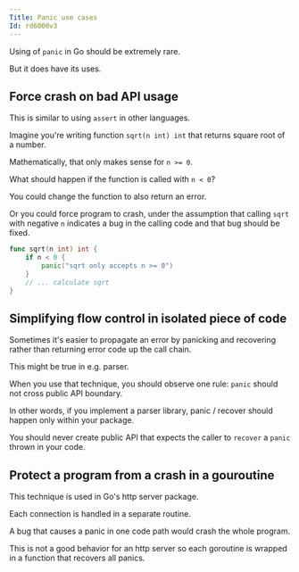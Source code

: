 ```yaml
---
Title: Panic use cases
Id: rd6000v3
---
```


Using of `panic` in Go should be extremely rare.

But it does have its uses.

## Force crash on bad API usage

This is similar to using `assert` in other languages.

Imagine you're writing function `sqrt(n int) int` that returns square root of a number.

Mathematically, that only makes sense for `n >= 0`.

What should happen if the function is called with `n < 0`?

You could change the function to also return an error.

Or you could force program to crash, under the assumption that calling `sqrt` with negative `n` indicates a bug in the calling code and that bug should be fixed.

```go
func sqrt(n int) int {
    if n < 0 {
        panic("sqrt only accepts n >= 0")
    }
    // ... calculate sqrt
}
```

## Simplifying flow control in isolated piece of code

Sometimes it's easier to propagate an error by panicking and recovering rather than returning error code up the call chain.

This might be true in e.g. parser.

When you use that technique, you should observe one rule: `panic` should not cross public API boundary.

In other words, if you implement a parser library, panic / recover should happen only within your package.

You should never create public API that expects the caller to `recover` a `panic` thrown in your code.

## Protect a program from a crash in a gouroutine

This technique is used in Go's http server package.

Each connection is handled in a separate routine.

A bug that causes a panic in one code path would crash the whole program.

This is not a good behavior for an http server so each goroutine is wrapped in a function that recovers all panics.
